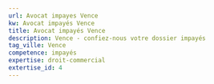 ```yaml
---
url: Avocat impayes Vence
kw: Avocat impayés Vence
title: Avocat impayés Vence
description: Vence - confiez-nous votre dossier impayés
tag_ville: Vence
competence: impayés
expertise: droit-commercial
extertise_id: 4
---
```

